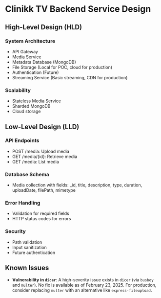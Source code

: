 # Clinikk TV Backend Service Design

## High-Level Design (HLD)

### System Architecture
- API Gateway
- Media Service
- Metadata Database (MongoDB)
- File Storage (Local for POC, cloud for production)
- Authentication (Future)
- Streaming Service (Basic streaming, CDN for production)

### Scalability
- Stateless Media Service
- Sharded MongoDB
- Cloud storage

## Low-Level Design (LLD)

### API Endpoints
- POST /media: Upload media
- GET /media/{id}: Retrieve media
- GET /media: List media

### Database Schema
- Media collection with fields: _id, title, description, type, duration, uploadDate, filePath, mimetype

### Error Handling
- Validation for required fields
- HTTP status codes for errors

### Security
- Path validation
- Input sanitization
- Future authentication

## Known Issues
- **Vulnerability in `dicer`**: A high-severity issue exists in `dicer` (via `busboy` and `multer`). No fix is available as of February 23, 2025. For production, consider replacing `multer` with an alternative like `express-fileupload`.